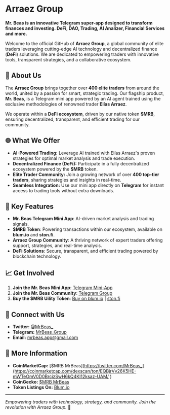 # Arraez Group

**Mr. Beas is an innovative Telegram super-app designed to transform finances and investing. DeFi, DAO, Trading, AI Analizer, Financial Services and more.**

Welcome to the official GitHub of **Arraez Group**, a global community of elite traders leveraging cutting-edge AI technology and decentralized finance (**DeFi**) solutions. We are dedicated to empowering traders with innovative tools, transparent strategies, and a collaborative ecosystem.

## 🚀 About Us

The **Arraez Group** brings together over **400 elite traders** from around the world, united by a passion for smart, strategic trading. Our flagship product, **Mr. Beas**, is a Telegram mini app powered by an AI agent trained using the exclusive methodologies of renowned trader **Elías Arraez**.

We operate within a **DeFi ecosystem**, driven by our native token **$MRB**, ensuring decentralized, transparent, and efficient trading for our community.

## 🌐 What We Offer

- **AI-Powered Trading:** Leverage AI trained with Elías Arraez's proven strategies for optimal market analysis and trade execution.
- **Decentralized Finance (DeFi):** Participate in a fully decentralized ecosystem powered by the **$MRB** token.
- **Elite Trader Community:** Join a growing network of over **400 top-tier traders**, sharing strategies and insights in real-time.
- **Seamless Integration:** Use our mini app directly on **Telegram** for instant access to trading tools without extra downloads.

## 💎 Key Features

- **Mr. Beas Telegram Mini App**: AI-driven market analysis and trading signals.
- **$MRB Token**: Powering transactions within our ecosystem, available on **blum.io** and **ston.fi**.
- **Arraez Group Community**: A thriving network of expert traders offering support, strategies, and real-time analysis.
- **DeFi Solutions**: Secure, transparent, and efficient trading powered by blockchain technology.

## 📈 Get Involved

1. **Join the Mr. Beas Mini App**: [Telegram Mini-App](https://t.me/mrbeasapp_bot) 
2. **Join the Mr. Beas Community**: [Telegram Group](https://t.me/MrBeas_Group)  
3. **Buy the $MRB Uility Token**: [Buy on blum.io](https://t.me/blum/app?startapp=memepadjetton_MRB_3UKTM-ref_jM0CnzEvER) | [ston.fi](https://ston.fi)

## 🤝 Connect with Us

- **Twitter:** [@MrBeas_](https://twitter.com/MrBeas_)  
- **Telegram:** [MrBeas_Group](https://t.me/MrBeas_Group)  
- **Email:** mrbeas.app@gmail.com  

## 🔗 More Information

- **CoinMarketCap:** [$MRB MrBeas](https://twitter.com/MrBeas_](https://coinmarketcap.com/dexscan/ton/EQBjrVv26K5HE-mWTeOmV0D0BrcizSwH6kQ4KI12ksaz-UAM/ )
- **CoinGecko:** [$MRB MrBeas](https://www.geckoterminal.com/ton/pools/EQBjrVv26K5HE-mWTeOmV0D0BrcizSwH6kQ4KI12ksaz-UAM?__cf_chl_tk=G7jpsbxe4f75dqWRzSKH1cr0JhOEE2NMeM0dWXIulFU-1736603391-1.0.1.1-gQehNeNOx0hMFZcY6nMDxPb40wsj8ftoCQZ0hkO14Y0)  
- **Token Listings On:** [Blum.io](https://t.me/blum/app?startapp=memepadjetton_MRB_3UKTM-ref_jM0CnzEvER)

---

*Empowering traders with technology, strategy, and community. Join the revolution with Arraez Group.* 🚀
